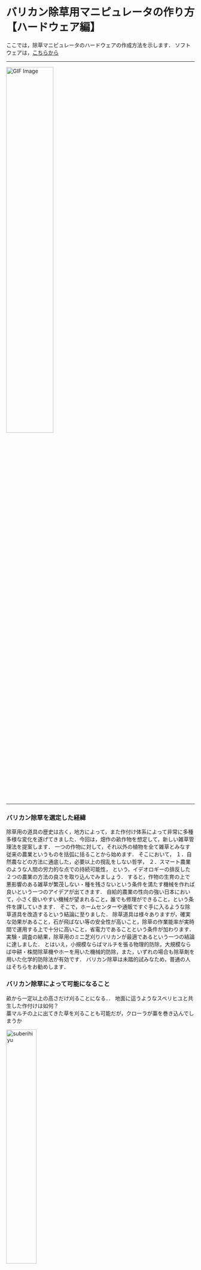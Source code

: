 # バリカン除草用マニピュレータの作り方【ハードウェア編】

ここでは，除草マニピュレータのハードウェアの作成方法を示します．
ソフトウェアは，[こちらから](software)

---

<img src="img/arm.gif" alt="GIF Image" width="50%" height="50%">

---

### バリカン除草を選定した経緯

除草用の道具の歴史は古く，地方によって，また作付け体系によって非常に多種多様な変化を遂げてきました．今回は，畑作の畝作物を想定して，新しい雑草管理法を提案します．
一つの作物に対して，それ以外の植物を全て雑草とみなす従来の農業というものを括弧に括ることから始めます．
そこにおいて，
１．自然農などの方法に通底した，必要以上の撹乱をしない哲学，
２．スマート農業のような人間の労力的な点での持続可能性，
という，イデオロギーの排反した２つの農業の方法の良さを取り込んでみましょう．
すると，作物の生育の上で悪影響のある雑草が繁茂しない・種を残さないという条件を満たす機械を作れば良いという一つのアイデアが出てきます．
自給的農業の性向の強い日本において，小さく扱いやすい機械が望まれること，誰でも修理ができること，という条件を課していきます．
そこで，ホームセンターや通販ですぐ手に入るような除草道具を改造するという結論に至りました．
除草道具は様々ありますが，確実な効果があること，石が飛ばない等の安全性が高いこと，除草の作業能率が実時間で運用する上で十分に高いこと，省電力であることという条件が加わります．
実験・調査の結果，除草用のミニ芝刈りバリカンが最適であるという一つの結論に達しました．
とはいえ，小規模ならばマルチを張る物理的防除，大規模ならば中耕・株間除草機やホーを用いた機械的防除，また，いずれの場合も除草剤を用いた化学的防除法が有効です．
バリカン除草は未踏的試みなため，普通の人はそちらをお勧めします．

### バリカン除草によって可能になること

畝から一定以上の高さだけ刈ることになる．．
地面に這うようなスベリヒユと共生した作付けは如何？  
藁マルチの上に出てきた草を刈ることも可能だが，クローラが藁を巻き込んでしまうか

<img src="img/suberihiyu.png" alt="suberihiyu" width="40%" height="40%">

# 作り方

## 部品リスト  

納期を長くすることで金額を15万円以内に抑えました．  
詳しい人は中華製モータで代用して節約しても良いでしょう．バリカンは重いので90kgf $\cdot cm ^{-1}$ くらいないと持ち上がりません．私はすぐに使えるものが欲しかったので，近藤科学のモータを選定しました．
モータに関連するパーツ，アームのフレームに関連するパーツ，フレーム同士・モータとフレームの連結に使うパーツ，エンドエフェクタのバリカンに関連するパーツから構成されます．  
バリカンは，類似品が多いので注意が必要です．「ミニ」バリカンで，かつハンドル部分が回転するタイプを選定してください．色違いが３種類くらいあるのでどれでも良いです．
次に，主要パーツを示します．

| 番号 | パーツ名                        | 型番                                                                                   | 個数 | STLデータ | .stepデータ | 備考             | 値段                  |
|------|---------------------------------|----------------------------------------------------------------------------------------|------|-----------|-------------|------------------|-----------------------|
| 1    | サーボモータ  | [KRS-9004HV ICS](https://kondo-robot.com/product/03204)  | 3    | - | -    | -  | 30800円\*3    |
| 2    | モータ用ホーン  | [アルミサーボホーン（Iカット型）](https://kondo-robot.com/product/02189)     | 3    | -   | -   | -  | 1100円\*3   |
| 3    | モータ用ベアリング  | [ベアリング付アルミフリーホーン（B3M/KRS-6000シリーズ用）](https://kondo-robot.com/product/02137) | 2    | -  | -   | EE部分は不要なので２個   | 1320円\*2   |
| 4    | 通信用アダプタ    | [Dual USBアダプターHS](https://kondo-robot.com/product/02116)  | 1    | -  | -  | -  | 6600円   |
| 5    | ベース   | -    | 1    | -    | [Download](step/base.step)  | meviyのSUS板金   | 2460円  |
| 6    | アームリンク     | -     | 1    | -   |  [Download](step/armlink.step)   | meviyのアルミ板金で繋ぎ目要切断 | 20760円 |
| 7    | 回転軸(NSFRMHM6-82.5)           | [NSFRMHM6-82.5-F11-B8-P4-T11-S8-Q4](https://jp.misumi-ec.com/vona2/detail/110300087260/?HissuCode=NSFRMHM6-39.5-F10-B7-P4-T10-S7-Q4)   | 2    | - | - | misumiで注文で太い方なのでリンク１用 | 500円\*2              |
| 8    | 回転軸(NSFRMHM6-39.5)           | [NSFRMHM6-39.5-F10-B7-P4-T10-S7-Q4](https://jp.misumi-ec.com/vona2/detail/110300087260/?HissuCode=NSFRMHM6-39.5-F10-B7-P4-T10-S7-Q4)   | 2    | -    | -   | misumiで注文で細い方なのでリンク２用 | 450円\*2              |
| 9    | モータマウント1  | -   | 2    | -   | [Download](step/horn2.step)   | 3DPで各自プリント | -  |
| 10   | モータマウント2   | -     | 2    | -   | [Download](step/horn3.step)  | 3DPで各自プリント | -   |
| 11   | ネジ，ボルト，ナット等  | -   | -    | -   | -   | 後で調べる  | -  |
| 12   | バリカンコネクタ1    | -    | 1    | -  | [Download](step/horn_ee1.step) | 3DPで各自プリント | -   |
| 13   | バリカンコネクタ2 | -    | 1    | -  | [Download](step/horn_ee2.step) | 3DPで各自プリント | -   |
| 14   | 除草用具 | [ミニ芝刈り用バリカン](https://www.amazon.co.jp/%E6%96%B0%E7%99%BB%E5%A0%B4%E3%80%91WORKPRO-%E3%83%8F%E3%83%B3%E3%83%89%E3%83%AB180%E5%BA%A6%E8%AA%BF%E6%95%B4%E5%8F%AF%E8%83%BD-%E3%83%90%E3%83%AA%E3%82%AB%E3%83%B3%E5%88%88%E5%B9%8580mm-%E3%83%88%E3%83%AA%E3%83%9E%E3%83%BC%E5%88%88%E5%B9%85120mm-%E6%9C%80%E5%A4%A7%E5%88%87%E6%96%AD%E5%BE%847-5mm/dp/B09YCFFKVQ/ref=sr_1_17?keywords=%E8%8A%9D%E5%88%88%E3%82%8A%E6%A9%9F+%E3%83%90%E3%83%AA%E3%82%AB%E3%83%B3&qid=1707224953&sr=8-17) | 1    | -         | -           | -                | 3580円               |
| 15   | リレー回路  | [KKHMF 3個 5V 1チャンネルリレーモジュール 高低レベル トリガー 「国内配送」](https://www.amazon.co.jp/KKHMF-1%E3%83%81%E3%83%A3%E3%83%B3%E3%83%8D%E3%83%AB%E3%83%AA%E3%83%AC%E3%83%BC%E3%83%A2%E3%82%B8%E3%83%A5%E3%83%BC%E3%83%AB-%E9%AB%98%E4%BD%8E%E3%83%AC%E3%83%99%E3%83%AB-%E3%83%88%E3%83%AA%E3%82%AC%E3%83%BC-%E3%80%8C%E5%9B%BD%E5%86%85%E9%85%8D%E9%80%81%E3%80%8D/dp/B088FLWF81/ref=sr_1_5?keywords=%E3%83%AA%E3%83%AC%E3%83%BC%E5%9B%9E%E8%B7%AF&qid=1706627250&sr=8-5)  | 1    | -   | -   | -  | 592円  |
| 16   | Arduino Uno | -   | 1   | -   | -   | -  | -  |
| 17   | ACアダプタ 5V 4A | [ SUCCUL ACアダプター 5V 4A ](https://www.amazon.co.jp/AC%E3%82%A2%E3%83%80%E3%83%97%E3%82%BF%E3%83%BC-%E5%A4%A7%E6%89%8B%E3%83%A1%E3%83%BC%E3%82%AB%E3%83%BCOEM%E7%A4%BE%E8%A3%BD%E5%93%81-%E3%82%BB%E3%83%B3%E3%82%BF%E3%83%BC%E3%83%97%E3%83%A9%E3%82%B9-%E3%82%B9%E3%82%A4%E3%83%83%E3%83%81%E3%83%B3%E3%82%B0%E5%BC%8F-%E5%87%BA%E5%8A%9B%E3%83%97%E3%83%A9%E3%82%B0%E5%A4%96%E5%BE%845-5mm/dp/B015RKFAA2/ref=sr_1_5_pp?keywords=ac%E3%82%A2%E3%83%80%E3%83%97%E3%82%BF%E3%83%BC%2B5v%2B4a&qid=1706627776&sr=8-5&th=1)  | 1  | -   | -   | バリカンは作動時20W | 1688円 |
| 18   | misumiアルミフレーム | [HFSB6-3060-160](https://jp.misumi-ec.com/vona2/detail/110302686970/)  | 1    | -  | -  | 長さは+-2cmくらい適当で良い | 636円 |



## その他必要工具

知っていると便利なものを紹介します．基本なのですが，教えてくれる人がいないと気がつきません．
ギボシ端子は基本的なケーブルの接続に使います．専用の圧着工具を使いましょう．専用工具でないと外れたり断線したりします（経験済み）．
ただ，バリカンのモジュールをロボットから外したいことがあります．
そこで車用コネクタがあると，すぐに外せます．また，運搬や修理，ハードウェアで電源関係のデバグをする際にも便利です．

| 番号 | パーツ名              | 型番/商品名   | 個数    | .stepデータ | 備考                     | 値段    |
|------|-----------------------|-----------------------------------------------------------------------------------------------------------------------------------------------------------------|---------|-------------|--------------------------|---------|
| 1    | ギボシ端子            | [ギボシ端子セット](https://www.amazon.co.jp/%E3%82%AE%E3%83%9C%E3%82%B7%E7%AB%AF%E5%AD%90%E3%82%BB%E3%83%83%E3%83%88-%E3%82%AE%E3%83%9C%E3%82%B7%E3%82%BF%E3%83%BC%E3%83%9F%E3%83%8A%E3%83%AB-%E7%B5%B6%E7%B8%81%E3%82%B9%E3%83%AA%E3%83%BC%E3%83%96-%E3%82%AB%E3%83%90%E3%83%BC%E4%BB%98%E3%81%8D-0-5%E3%80%9C2%E3%82%B9%E3%82%B1%E3%82%A2/dp/B0BJW69DJ1/ref=sr_1_6?__mk_ja_JP=%E3%82%AB%E3%82%BF%E3%82%AB%E3%83%8A&crid=1D9TJ3QKVRKQ0&keywords=%E3%82%AE%E3%83%9C%E3%82%B7%E7%AB%AF%E5%AD%90&qid=1707225122&sprefix=%E3%82%AE%E3%83%9C%E3%82%B7%E7%AB%AF%E5%AD%90%2Caps%2C251&sr=8-6) | 1   | -  | - | 752円   |
| 2    | ギボシ端子圧着工具    | [アイウィス(IWISS) 精密同時圧着ペンチ](https://www.amazon.co.jp/%E3%82%A2%E3%82%A4%E3%82%A6%E3%82%A3%E3%82%B9-IWISS-%E7%B2%BE%E5%AF%86%E5%90%8C%E6%99%82%E5%9C%A7%E7%9D%80%E3%83%9A%E3%83%B3%E3%83%81-%E3%82%AA%E3%83%BC%E3%83%97%E3%83%B3%E3%83%90%E3%83%AC%E3%83%AB%E7%AB%AF%E5%AD%90-0-25%E3%80%9C1-5mm2%E5%B0%8F%E3%83%BB%E4%B8%AD%E5%9E%8B%E7%AB%AF%E5%AD%90%E5%AF%BE%E5%BF%9C/dp/B092SFZHDJ/ref=sr_1_30?crid=SLMLQP06O1Q1&keywords=%E3%82%AE%E3%83%9C%E3%82%B7%E7%AB%AF%E5%AD%90%2B%E5%9C%A7%E7%9D%80%E5%B7%A5%E5%85%B7&qid=1707225195&sprefix=%E3%82%AE%E3%83%9C%E3%82%B7%E7%AB%AF%E5%AD%90%2Caps%2C285&sr=8-30&th=1) | 1     | -   | -  | 2,080円 |
| 3    | 車用ワイヤーコネクター | [車用ワイヤーコネクター](https://www.amazon.co.jp/TOOHUI-2%E3%83%94%E3%83%B3%E9%98%B2%E6%B0%B4%E3%82%B3%E3%83%8D%E3%82%AF%E3%82%BF%E3%83%BC2-%E3%83%94%E3%83%B3%E3%82%A6%E3%82%A7%E3%82%A4-17AWG-%E9%98%B2%E6%B0%B4%E3%82%AB%E3%83%97%E3%83%A9%E3%83%BC/dp/B07L97LT64/ref=pd_sbs_d_sccl_3_1/358-2434503-2480509?pd_rd_w=RzhAu&content-id=amzn1.sym.e146c92a-7981-4c58-8351-e2a023395915&pf_rd_p=e146c92a-7981-4c58-8351-e2a023395915&pf_rd_r=8YQ5BV5PP2EFVDDGQDHK&pd_rd_wg=Nf3Ge&pd_rd_r=5a235fc3-0808-4873-9679-86a77041561a&pd_rd_i=B07L97LT64&psc=1) | 1 | - | - | 890円   |




## アームの組み立て  

写真の左から順にやれば良い．サーボモータの原点に注意しよう．間違えてもすぐ組み直せるので良いが．
1. 準備として，モータと付属のベアリング，ホーンを組み立てておく．
2. さらに，アルミ板金で発注したアームリンクの連結部分を切断する．
3. 長さ16cm程度のアルミフレームを用意して，ベースとねじ止めする．そこにモータを差し込む，そして3Dプリントしたモータマウント1,2をそれぞれ装着する．写真１の完成．
4. 次にリンク２を組み立てる．細い方のアームリンク対に，モータと細い方の回転軸を取り付ける．あとは同様にモータマウントをつければ写真２の完成．
5. リンク１に戻ろう．ここまでこれば，写真を見るだけで組み立て方がわかるだろう．
6. がっちゃんこすれば完成だ．

<div style="display: flex; justify-content: space-between;">
  <img src="img/process1.png" alt="画像1" style="width: 23%;">
  <img src="img/process2.png" alt="画像2" style="width: 23%;">
  <img src="img/process3.png" alt="画像3" style="width: 23%;">
  <img src="img/process4.png" alt="画像4" style="width: 23%;">
</div>

ただし，ネジ類は省略している．


## バリカンの改造とアームとの連結  

左の図から，横に倒すとネジ穴が見えますね．全てのネジを取りましょう．まずは頭部から左右にパカっと分かれます．（２枚目）  
取手の部分は，隠れてネジが仕込んであるので，それも外すと取手の部分も分かれます．  
で，バッテリを外部化するため図のように動線を切ります．  
半分をアームの部分に嵌めます．（４枚目）  
外れにくくするために，アロンアルファを用います．  
この方法は分解性を低下させるので，今後改善したいのですが，接着剤を用いないと連結部がすぐに折れたり割れたりします．

<div style="display: flex; justify-content: space-between;">
  <img src="img/set_balican1.jpg" alt="画像1" style="width: 23%;">
  <img src="img/set_balican2.jpg" alt="画像2" style="width: 23%;">
  <img src="img/set_balican3.jpg" alt="画像3" style="width: 23%;">
  <img src="img/set_balican4.jpg" alt="画像4" style="width: 23%;">
</div>
  
あとは，赤い蓋にハンダゴテ等で穴を開け，  
他方の半分のバリカン頭部をがっちゃんこして，蓋をしながら導線を通します．  
ギボシ端子や車用コネクタでバッテリからの導線と繋ぎましょう．  

<div style="display: flex; justify-content: space-between;">
  <img src="img/set_balican6.jpg" alt="画像2" style="width: 23%;">
  <img src="img/set_balican7.jpg" alt="画像3" style="width: 23%;">
</div>


#### 余談１：バリカンの構造

<div style="display: flex; justify-content: space-between;">
  <img src="img/balican1.png" alt="画像1" style="width: 20%; height: auto;">
  <img src="img/balican2.png" alt="画像2" style="width: 20%; height: auto;">
</div>

左の写真は，バリカンの部分です．モータの回転を偏心円盤カム機構によって往復直線運動に変換し，バリカンの上刃を駆動していることがわかります．  
右の写真からは，モータの回転からギアによって大きな力を得ていることがわかります．故に，5V4Aという大電流が必要なわけですね．また，右側には取手の部分が写っています．この取手の中にバッテリやら色々なスイッチやら安全ピンやらが入っていますが，今回は不要です．まず，20分しか持続しませんし，オンオフも自動で切り替えられません．  
そこで，リレー回路を用いてArduinoから制御します．後述．  
ロボットの制御はROS 2を用いているので，ROS 2とArduinoのシリアル通信をします．
詳細はソフトウェア編で解説します．  

#### 余談2：バリカンの種類

このコラムは，修理の時に役立ちます．
取手が回転できないタイプのミニ芝刈りバリカンですと，取手部分が取れないので本記事の方法ではアームに接続することができません．必ず，回転できるタイプにしましょう．  
また，パーツの互換性もありません．モータもギアも何から何まで違います．

<div style="display: flex; justify-content: space-between;">
  <img src="img/incorrect_balican.jpg" alt="画像1" style="width: 23%;">
  <img src="img/incorrect_balican2.jpg" alt="画像2" style="width: 23%;">
  <img src="img/incorrect_balican3.jpg" alt="画像2" style="width: 23%;">
</div>


## 配線図  

雑ですみませんが，こんな感じです．実際は，左上の部分はJackery等のアウトドア用バッテリです．部品リストのACコンバータでコンセントにさして使います．  
また，LEDではなく実際はバリカンです．その横にリレー回路を置きます．  
リレー回路は，電源側をNO (Normally Open，回路が開いているという意味)に接続します．Arduinoで信号を送ると，カチっという音がして回路が閉じて，バリカンに電流が流れます．  
Arduinoの電源はラップトップからUSB給電しましょう．信号線は，１３番とします．これは，ソフトウェアを書くときに重要な番号です．

<img src="img/wiring.png" alt="画像1" style="width: 30%; height: auto;">


### よく分からない方へ  

このアームは，市販のアームとは違いオープンソースであり，万一壊れても直ぐに交換パーツが手に入り修理できます．また，３軸アームと自由度は低いものの，市販の室内用の6軸アームより力持ちで大きいです．最大リーチは約50cmです．[IKEAのデスクライト](https://www.ikea.com/jp/ja/p/tertial-work-lamp-light-green-90447223/)よりやや小ぶりサイズです．

25万円でソフトウェア込みで売ります．連絡ください．
ただし，これは完璧ではありません．今後改善したいことを参照してください．
１日30万円で，現地でワークショップします．
また，あなたのユースケースに合わせたものをカスタマイズして作ります．

### 今後改善したいこと

1. Arduinoではなく専用の基盤を発注したい．
2. もっと安い中華製モータで代用したい．
3. Arduinoで配線しているので，ピンがたまに抜ける．
4. リレー回路の配線も抜けやすい．
5. バリカンとアームの連結部分が3DPの樹脂製なので，無理な力が加わると，良くも悪くも直ぐ折れる，おかげでモータ等に過負荷がかからずに済む，，
6. バリカンをもっと軽くコンパクトにできないかな．ギアが大きいので，ドローン用とかのモータを使って直繋ぎするとか．
7. 潤滑スプレーを刃の部分にかけないと直ぐ錆びる．作業前にかける必要があるが，やや手間だ．
